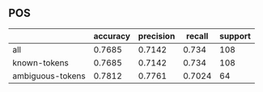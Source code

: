 
## POS

|                  | accuracy | precision | recall | support |
|------------------|----------|-----------|--------|---------|
| all              | 0.7685   | 0.7142    | 0.734  | 108     |
| known-tokens     | 0.7685   | 0.7142    | 0.734  | 108     |
| ambiguous-tokens | 0.7812   | 0.7761    | 0.7024 | 64      |

